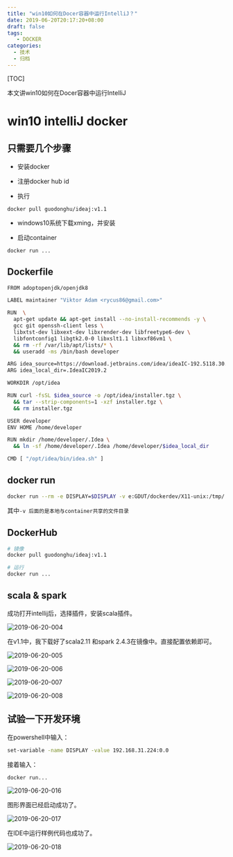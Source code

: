 ```yaml
---
title: "win10如何在Docer容器中运行IntelliJ？"
date: 2019-06-20T20:17:20+08:00
draft: false
tags: 
   - DOCKER
categories:
  - 技术
  - 归档
---
```


[TOC]

本文讲win10如何在Docer容器中运行IntelliJ

<!--more-->

# win10 intelliJ docker

## 只需要几个步骤

- 安装docker

- 注册docker hub id

- 执行

```
docker pull guodonghu/ideaj:v1.1
```

- windows10系统下载xming，并安装

- 启动container

```
docker run ... 
```

## Dockerfile

```sh
FROM adoptopenjdk/openjdk8

LABEL maintainer "Viktor Adam <rycus86@gmail.com>"

RUN  \
  apt-get update && apt-get install --no-install-recommends -y \
  gcc git openssh-client less \
  libxtst-dev libxext-dev libxrender-dev libfreetype6-dev \
  libfontconfig1 libgtk2.0-0 libxslt1.1 libxxf86vm1 \
  && rm -rf /var/lib/apt/lists/* \
  && useradd -ms /bin/bash developer

ARG idea_source=https://download.jetbrains.com/idea/ideaIC-192.5118.30.tar.gz
ARG idea_local_dir=.IdeaIC2019.2

WORKDIR /opt/idea

RUN curl -fsSL $idea_source -o /opt/idea/installer.tgz \
  && tar --strip-components=1 -xzf installer.tgz \
  && rm installer.tgz

USER developer
ENV HOME /home/developer

RUN mkdir /home/developer/.Idea \
  && ln -sf /home/developer/.Idea /home/developer/$idea_local_dir

CMD [ "/opt/idea/bin/idea.sh" ]
```

## docker run

```sh
docker run --rm -e DISPLAY=$DISPLAY -v e:GDUT/dockerdev/X11-unix:/tmp/.X11-unix -v e:/GDUT/dockerdev/Idea:/home/developer/.Idea -v e:/GDUT/dockerdev/java:/home/developer/.java -v e:/GDUT/dockerdev/maven:/home/developer/.m2 -v e:/GDUT/dockerdev/gradle:/home/developer/.gradle -v e:/GDUT/dockerdev/IdeaIC2019:/home/developer/.IdeaIC2019.2 -v e:/GDUT/dockerdev/share:/home/developer/.local/share/JetBrains -v e:/GDUT/dockerdev/Project:/home/developer/Project guodonghu/ideaj:v1.1
```

其中`-v 后面的是本地与container共享的文件目录`

## DockerHub

```sh
# 镜像
docker pull guodonghu/ideaj:v1.1

# 运行
docker run ...
```


## scala & spark

成功打开intellij后，选择插件，安装scala插件。

![2019-06-20-004](https://gitee.com/gdhu/prvpic/raw/master/2019-06-20-004.jpg)

在v1.1中，我下载好了scala2.11 和spark 2.4.3在镜像中。直接配置依赖即可。

![2019-06-20-005](https://gitee.com/gdhu/prvpic/raw/master/2019-06-20-005.jpg)

![2019-06-20-006](https://gitee.com/gdhu/prvpic/raw/master/2019-06-20-006.jpg)

![2019-06-20-007](https://gitee.com/gdhu/prvpic/raw/master/2019-06-20-007.jpg)

![2019-06-20-008](https://gitee.com/gdhu/prvpic/raw/master/2019-06-20-008.jpg)

## 试验一下开发环境

在powershell中输入：

```sh
set-variable -name DISPLAY -value 192.168.31.224:0.0
```

接着输入：

```sh
docker run...
```

![2019-06-20-016](https://gitee.com/gdhu/prvpic/raw/master/2019-06-20-016.jpg)

图形界面已经启动成功了。

![2019-06-20-017](https://gitee.com/gdhu/prvpic/raw/master/2019-06-20-017.jpg)

在IDE中运行样例代码也成功了。

![2019-06-20-018](https://gitee.com/gdhu/prvpic/raw/master/2019-06-20-018.jpg)
